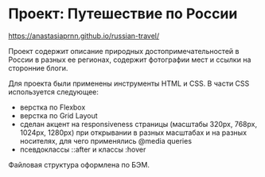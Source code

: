 # Проект: Путешествие по России

https://anastasiaprnn.github.io/russian-travel/

Проект содержит описание природных достопримечательностей в России в разных ее регионах, содержит фотографии мест и ссылки на сторонние блоги.

Для проекта были применены инструменты HTML и CSS. 
В части CSS используется следующее: 
- верстка по Flexbox
- верстка по Grid Layout
- сделан акцент на responsiveness страницы (масштабы 320px, 768px, 1024px, 1280px) при открывании в разных масштабах и на разных носителях, для чего применялись @media queries
- псевдоклассы ::after и классы :hover 

Файловая структура оформлена по БЭМ.